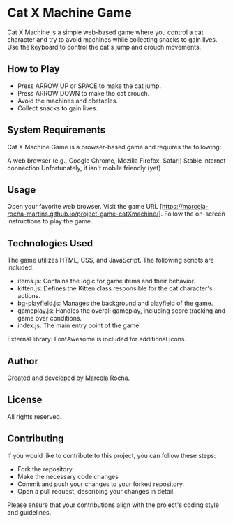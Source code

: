 # Cat X Machine Game

Cat X Machine is a simple web-based game where you control a cat character and try to avoid machines while collecting snacks to gain lives. Use the keyboard to control the cat's jump and crouch movements.

## How to Play
- Press ARROW UP or SPACE to make the cat jump.
- Press ARROW DOWN to make the cat crouch.
- Avoid the machines and obstacles.
- Collect snacks to gain lives.

## System Requirements
Cat X Machine Game is a browser-based game and requires the following:

A web browser (e.g., Google Chrome, Mozilla Firefox, Safari)
Stable internet connection
Unfortunately, it isn't mobile friendly (yet)

## Usage
Open your favorite web browser.
Visit the game URL [https://marcela-rocha-martins.github.io/project-game-catXmachine/].
Follow the on-screen instructions to play the game.

## Technologies Used
The game utilizes HTML, CSS, and JavaScript. The following scripts are included:

- items.js: Contains the logic for game items and their behavior.
- kitten.js: Defines the Kitten class responsible for the cat character's actions.
- bg-playfield.js: Manages the background and playfield of the game.
- gameplay.js: Handles the overall gameplay, including score tracking and game over conditions.
- index.js: The main entry point of the game.

External library:
FontAwesome is included for additional icons.

## Author
Created and developed by Marcela Rocha.

## License
All rights reserved.

## Contributing
If you would like to contribute to this project, you can follow these steps:

- Fork the repository.
- Make the necessary code changes
- Commit and push your changes to your forked repository.
- Open a pull request, describing your changes in detail.

Please ensure that your contributions align with the project's coding style and guidelines.

